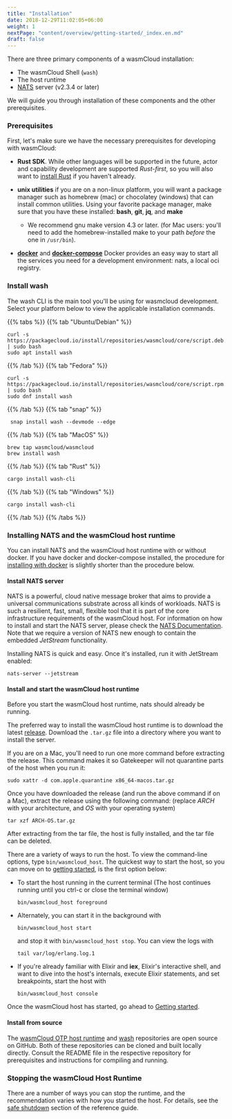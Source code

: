```yaml
---
title: "Installation"
date: 2018-12-29T11:02:05+06:00
weight: 1
nextPage: "content/overview/getting-started/_index.en.md"
draft: false
---
```


There are three primary components of a wasmCloud installation:

- The wasmCloud Shell (`wash`)
- The host runtime
- [NATS](https://nats.io) server (v2.3.4 or later)

We will guide you through installation of these components and the other prerequisites.

### Prerequisites

First, let's make sure we have the necessary prerequisites for developing with wasmCloud:

- **Rust SDK**. While other languages will be supported in the future, actor and capability development are supported _Rust-first_, so you will also want to [install Rust](https://www.rust-lang.org/tools/install) if you haven't already.

- **unix utilities** if you are on a non-linux platform, you will want a package manager such as homebrew (mac) or chocolatey (windows) that can install common utilities. Using your favorite package manager, make sure that you have these installed: **bash**, **git**, **jq**, and **make**

  - We recommend gnu make version 4.3 or later. (for Mac users: you'll need to add the homebrew-installed make to your path _before_ the one in `/usr/bin`).

- [**docker**](https://docs.docker.com/get-docker/) and [**docker-compose**](https://docs.docker.com/compose/install/) Docker provides an easy way to start all the services you need for a development environment: nats, a local oci registry.

### Install wash

The wash CLI is the main tool you'll be using for wasmcloud development. Select your platform below to view the applicable installation commands.

{{% tabs %}}
{{% tab "Ubuntu/Debian" %}}

```
curl -s https://packagecloud.io/install/repositories/wasmcloud/core/script.deb.sh | sudo bash
sudo apt install wash
```

{{% /tab %}}
{{% tab "Fedora" %}}

```
curl -s https://packagecloud.io/install/repositories/wasmcloud/core/script.rpm.sh | sudo bash
sudo dnf install wash
```

{{% /tab %}}
{{% tab "snap" %}}

```
 snap install wash --devmode --edge
```

{{% /tab %}}
{{% tab "MacOS" %}}

```
brew tap wasmcloud/wasmcloud
brew install wash
```

{{% /tab %}}
{{% tab "Rust" %}}

```
cargo install wash-cli
```

{{% /tab %}}
{{% tab "Windows" %}}

```
cargo install wash-cli
```

{{% /tab %}}
{{% /tabs %}}

### Installing NATS and the wasmCloud host runtime

You can install NATS and the wasmCloud host runtime with or without docker. If you have docker and docker-compose installed, the procedure for [installing with docker](./install-with-docker/) is slightly shorter than the procedure below.

#### Install NATS server

NATS is a powerful, cloud native message broker that aims to provide a universal communications substrate across all kinds of workloads. NATS is such a resilient, fast, small, flexible tool that it is part of the core infrastructure requirements of the wasmCloud host. For information on how to install and start the NATS server, please check the [NATS Documentation](https://docs.nats.io/nats-server/installation). Note that we require a version of NATS new enough to contain the embedded _JetStream_ functionality.

Installing NATS is quick and easy. Once it's installed, run it with JetStream enabled:

```
nats-server --jetstream
```

#### Install and start the wasmCloud host runtime

Before you start the wasmCloud host runtime, nats should already be running.

The preferred way to install the wasmCloud host runtime is to download the latest [release](https://github.com/wasmCloud/wasmcloud-otp/releases). Download the `.tar.gz` file into a directory where you want to install the server.

If you are on a Mac, you'll need to run one more command before extracting the release. This command makes it so Gatekeeper will not quarantine parts of the host when you run it:

```
sudo xattr -d com.apple.quarantine x86_64-macos.tar.gz
```

Once you have downloaded the release (and run the above command if on a Mac), extract the release using the following command: (replace _ARCH_ with your architecture, and _OS_ with your operating system)

```
tar xzf ARCH-OS.tar.gz
```

After extracting from the tar file, the host is fully installed, and the tar file can be deleted.

There are a variety of ways to run the host. To view the command-line options, type `bin/wasmcloud_host`. The quickest way to start the host, so you can move on to [getting started](/overview/getting-started/), is the first option below:

- To start the host running in the current terminal (The host continues running until you ctrl-c or close the terminal window)

  ```
  bin/wasmcloud_host foreground
  ```

- Alternately, you can start it in the background with

  ```
  bin/wasmcloud_host start
  ```

  and stop it with `bin/wasmcloud_host stop`. You can view the logs with

  ```
  tail var/log/erlang.log.1
  ```

- If you're already familiar with Elixir and **iex**, Elixir's interactive shell, and want to dive into the host's internals, execute Elixir statements, and set breakpoints, start the host with

  ```
  bin/wasmcloud_host console
  ```

Once the wasmCloud host has started, go ahead to [Getting started](/overview/getting-started/).

#### Install from source

The [wasmCloud OTP host runtime](https://github.com/wasmCloud/wasmcloud-otp) and [wash](https://github.com/wasmcloud/wash) repositories are open source on GitHub. Both of these repositories can be cloned and built locally directly. Consult the README file in the respective repository for prerequisites and instructions for compiling and running.

### Stopping the wasmCloud Host Runtime
There are a number of ways you can stop the runtime, and the recommendation varies with how you started the host. For details, see the [safe shutdown](/reference/host-runtime/safeshutdown) section of the reference guide.
